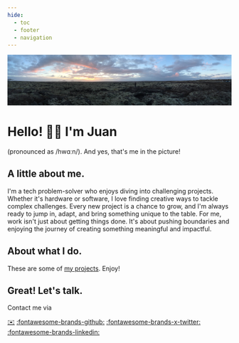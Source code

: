 ```yaml
---
hide:
  - toc
  - footer
  - navigation
---
```


![Iceland Pano](/images/Iceland-pano.jpg "Iceland Pano")

# Hello! 👋🏾 I'm Juan
(pronounced as /hwɑːn/). And yes, that's me in the picture!

## A little about me.

I'm a tech problem-solver who enjoys diving into challenging projects. Whether it's hardware or software, I love finding creative ways to tackle complex challenges. Every new project is a chance to grow, and I'm always ready to jump in, adapt, and bring something unique to the table. For me, work isn't just about getting things done. It's about pushing boundaries and enjoying the journey of creating something meaningful and impactful.

## About what I do.

These are some of [my projects](/blog). Enjoy!

## Great! Let's talk.

Contact me via 

[:envelope:](mailto:juandariolara@gmail.com) [:fontawesome-brands-github:](https://github.com/idfx) [:fontawesome-brands-x-twitter:](https://x.com/j1lara) [:fontawesome-brands-linkedin:](https://www.linkedin.com/in/j1lara)
